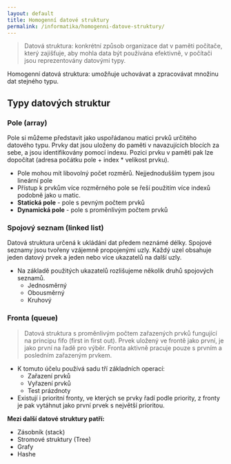 ```yaml
---
layout: default
title: Homogenní datové struktury
permalink: /informatika/homogenni-datove-struktury/
---
```


> Datová struktura: konkrétní způsob organizace dat v paměti počítače, který zajišťuje, aby mohla data být používána efektivně, v počítači jsou reprezentovány datovými typy.  

Homogenní datová struktura: umožňuje uchovávat a zpracovávat množinu dat stejného typu.

## Typy datových struktur 

### Pole (array)

Pole si můžeme představit jako uspořádanou matici prvků určitého datového typu. Prvky dat jsou uloženy do paměti v navazujících blocích za sebe, a jsou identifikovány pomocí indexu. Pozici prvku v paměti pak lze dopočítat (adresa počátku pole + index * velikost prvku).

- Pole mohou mít libovolný počet rozměrů. Nejjednodušším typem jsou lineární pole
- Přístup k prvkům více rozměrného pole se řeší použitím více indexů podobně jako u matic. 
- **Statická pole** - pole s pevným počtem prvků
- **Dynamická pole** - pole s proměnlivým počtem prvků 

### Spojový seznam (linked list)

Datová struktura určená k ukládání dat předem neznámé délky. Spojové seznamy jsou tvořeny vzájemně propojenými uzly. Každý uzel obsahuje jeden datový prvek a jeden nebo více ukazatelů na další uzly. 

- Na základě použitých ukazatelů rozlišujeme několik druhů spojových seznamů.
    - Jednosměrný
    - Obousměrný 
    - Kruhový

### Fronta (queue)

> Datová struktura s proměnlivým počtem zařazených prvků fungující na principu fifo (first in first out). Prvek uložený ve frontě jako první, je jako první na řadě pro výběr. Fronta aktivně pracuje pouze s prvním a posledním zařazeným prvkem.

- K tomuto účelu používá sadu tří základních operací:
    - Zařazení prvků
    - Vyřazení prvků
    - Test prázdnoty 
- Existují i prioritní fronty, ve kterých se prvky řadí podle priority, z fronty je pak vytáhnut jako první prvek s největší prioritou.

**Mezi další datové struktury patří:**
- Zásobník (stack)
- Stromové struktury (Tree)
- Grafy 
- Hashe
